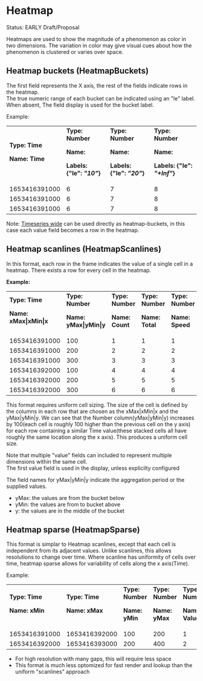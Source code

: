 # Heatmap 

Status: EARLY Draft/Proposal

Heatmaps are used to show the magnitude of a phenomenon as color in two dimensions. The variation in color 
may give visual cues about how the phenomenon is clustered or varies over space. 


## Heatmap buckets (HeatmapBuckets)

The first field represents the X axis, the rest of the fields indicate rows in the heatmap.  
The true numeric range of each bucket can be indicated using an "le" label.  When absent,
The field display is used for the bucket label.

Example:

<table>
  <tr>
    <td>
      <strong>Type: Time</strong>
      <p>
        <strong>Name: Time</strong>
      </p>
    </td>
    <td>
      <strong>Type: Number</strong>
      <p>
        <strong>Name: </strong>
      </p>
      <p>
        <strong>Labels: {"le":<em> "10"</em>}</strong>
      </p>
    </td>
    <td>
      <strong>Type: Number</strong>
      <p>
        <strong>Name: </strong>
      </p>
      <p>
        <strong>Labels: {"le":<em> "20"</em>}</strong>
      </p>
    </td>
    <td>
      <strong>Type: Number</strong>
      <p>
        <strong>Name: </strong>
      </p>
      <p>
        <strong>Labels: {"le":<em> "+Inf"</em>}</strong>
      </p>
    </td>
  </tr>
  <tr>
    <td>1653416391000</td>
    <td>6</td>
    <td>7</td>
    <td>8</td>
  </tr>
  <tr>
    <td>1653416391000</td>
    <td>6</td>
    <td>7</td>
    <td>8</td>
  </tr>
  <tr>
    <td>1653416391000</td>
    <td>6</td>
    <td>7</td>
    <td>8</td>
  </tr>
</table>


Note: [Timeseries wide](./timeseries.md#time-series-wide-format-timeserieswide) can be used directly
as heatmap-buckets, in this case each value field becomes a row in the heatmap.


## Heatmap scanlines (HeatmapScanlines)

In this format, each row in the frame indicates the value of a single cell in a heatmap.
There exists a row for every cell in the heatmap.

**Example:**

<table>
  <tr>
    <td>
      <strong>Type: Time</strong>
      <p>
        <strong>Name: xMax|xMin|x</strong>
      </p>
    </td>
    <td>
      <strong>Type: Number</strong>
      <p>
        <strong>Name: yMax|yMin|y</strong>
      </p>
    </td>
    <td>
      <strong>Type: Number</strong>
      <p>
        <strong>Name: Count</strong>
      </p>
    </td>
    <td>
      <strong>Type: Number</strong>
      <p>
        <strong>Name: Total</strong>
      </p>
    </td>
    <td>
      <strong>Type: Number</strong>
      <p>
        <strong>Name: Speed</strong>
      </p>
    </td>
  </tr>
  <tr>
    <td>1653416391000</td>
    <td>100</td>
    <td>1</td>
    <td>1</td>
    <td>1</td>
  </tr>
  <tr>
    <td>1653416391000</td>
    <td>200</td>
    <td>2</td>
    <td>2</td>
    <td>2</td>
  </tr>
  <tr>
    <td>1653416391000</td>
    <td>300</td>
    <td>3</td>
    <td>3</td>
    <td>3</td>
  </tr>

  <tr>
    <td>1653416392000</td>
    <td>100</td>
    <td>4</td>
    <td>4</td>
    <td>4</td>
  </tr>
  <tr>
    <td>1653416392000</td>
    <td>200</td>
    <td>5</td>
    <td>5</td>
    <td>5</td>
  </tr>
  <tr>
    <td>1653416392000</td>
    <td>300</td>
    <td>6</td>
    <td>6</td>
    <td>6</td>
  </tr>
</table>

This format requires uniform cell sizing. The size of the cell is defined by the columns in each row that are chosen as the xMax|xMin|x and the yMax|yMin|y. We can see that the Number column(yMax|yMin|y) increases by 100(each cell is roughly 100 higher than the previous cell on the y axis) for each row containing a similar Time value(these stacked cells all have roughly the same location along the x axis). This produces a uniform cell size.

Note that multiple "value" fields can included to represent multiple dimensions within the same cell.  
The first value field is used in the display, unless explicilty configured

The field names for yMax|yMin|y indicate the aggregation period or the supplied values.
* yMax: the values are from the bucket below
* yMin: the values are from to bucket above
* y: the values are in the middle of the bucket


## Heatmap sparse (HeatmapSparse)

This format is simplar to Heatmap scanlines, except that each cell is independent from its adjacent values.
Unlike scanlines, this allows resolutions to change over time. Where scanline has uniformity of cells over time, heatmap sparse allows for variability of cells along the x axis(Time).

Example:


<table>
  <tr>
    <td>
      <strong>Type: Time</strong>
      <p>
        <strong>Name: xMin</strong>
      </p>
    </td>
    <td>
      <strong>Type: Time</strong>
      <p>
        <strong>Name: xMax</strong>
      </p>
    </td>
    <td>
      <strong>Type: Number</strong>
      <p>
        <strong>Name: yMin</strong>
      </p>
    </td>
    <td>
      <strong>Type: Number</strong>
      <p>
        <strong>Name: yMax</strong>
      </p>
    </td>
    <td>
      <strong>Type: Number</strong>
      <p>
        <strong>Name: Value</strong>
      </p>
    </td>
  </tr>
  <tr>
    <td>1653416391000</td>
    <td>1653416392000</td>
    <td>100</td>
    <td>200</td>
    <td>1</td>
  </tr>
  <tr>
    <td>1653416392000</td>
    <td>1653416393000</td>
    <td>200</td>
    <td>400</td>
    <td>2</td>
  </tr>
</table>

* For high resolution with many gaps, this will require less space
* This format is much less optomized for fast render and lookup than the uniform "scanlines" approach
